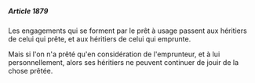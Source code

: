 ##### Article 1879

Les engagements qui se forment par le prêt à usage passent aux héritiers de celui qui prête, et aux héritiers de celui qui emprunte.

Mais si l'on n'a prêté qu'en considération de l'emprunteur, et à lui personnellement, alors ses héritiers ne peuvent continuer de jouir de la chose prêtée.

